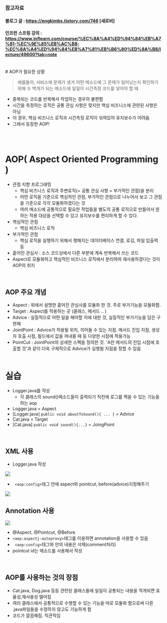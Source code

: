### 참고자료
#### 블로그 글 : https://engkimbs.tistory.com/746 [새로비]
#### 인프런 스프링 강의 : https://www.inflearn.com/course/%EC%8A%A4%ED%94%84%EB%A7%81-%EC%9E%85%EB%AC%B8-%EC%8A%A4%ED%94%84%EB%A7%81%EB%B6%80%ED%8A%B8/lecture/49600?tab=note
<br>
# AOP가 필요한 상황

> 예를들어, 서비스에 문제가 생겨 어떤 메소드에 그 문제가 일어났는지 확인하기 위해 수 백개가 되는 메소드에 일일이 시간측정 코드를 넣어야 할 때
* 중복되는 코드를 반복해서 작업하는 경우의 불편함
* 시간을 측정하는 로직은 공통 관심 사항은 맞지만 핵심 비즈니스에 관련된 사항은 아님
* 이 경우, 핵심 비즈니스 로직과 시간측정 로직이 섞여있어 유지보수가 어려움
* 그래서 등장한 AOP!

<br><br>

# AOP( Aspect Oriented Programming )
* 관점 지향 프로그래밍
  * 핵심 비즈니스 로직과 주변로직(= 공통 관심 사항 = 부가적인 관점)을 분리
  * 어떤 로직을 기준으로 핵심적인 관점, 부가적인 관점으로 나누어서 보고 그 관점을 기준으로 각각 모듈화하겠다는 것
  * 여러 메소드에 공통적으로 필요한 작업들을 별도의 공통 로직으로 만들어서 원하는 적용 대상을 선택할 수 있고 유지보수를 편리하게 할 수 있다.
* 핵심적인 관점
  * 핵심 비즈니스 로직
* 부가적인 관점
  * 핵심 로직을 실행하기 위해서 행해지는 데이터베이스 연결, 로깅, 파일 입출력 등
* 흩어진 관심사 : 소스 코드상에서 다른 부분에 계속 반복해서 쓰는 코드
* Aspect로 모듈화하고 핵심적인 비즈니스 로직에서 분리하여 재사용하겠다는 것이 AOP의 취지
<br>

## AOP 주요 개념

* Aspect : 위에서 설명한 흩어진 관심사를 모듈화 한 것. 주로 부가기능을 모듈화함.
* Target : Aspect를 적용하는 곳 (클래스, 메서드 .. )
* Advice : 실질적으로 어떤 일을 해야할 지에 대한 것, 실질적인 부가기능을 담은 구현체
* JointPoint : Advice가 적용될 위치, 끼어들 수 있는 지점. 메서드 진입 지점, 생성자 호출 시점, 필드에서 값을 꺼내올 때 등 다양한 시점에 적용가능
* PointCut : JointPoint의 상세한 스펙을 정의한 것. 'A란 메서드의 진입 시점에 호출할 것'과 같이 더욱 구체적으로 Advice가 실행될 지점을 정할 수 있음
<br><br>



# 실습
* Logger.java를 작성
  * 각 클래스의 sound()메소드들이 출력되기 직전에 로그를 찍을 수 있는 기능을 하는 aop
* Logger.java = Aspect
* [Logger.java] ```public void aboutToSound(){ ... }``` = Advice
* Cat.java = Target
* [Cat.java] ```public void sound(){...}``` = JoingPoint
<br>

## XML 사용

* Logger.java 작성

<img src="https://user-images.githubusercontent.com/48792230/112744419-f0c4bd80-8fda-11eb-9b06-70d2fd1814f5.png">

* ``` <aop:config>```태그 안에 aspect와 pointcut, before(advice)지정해주기

<img src="https://user-images.githubusercontent.com/48792230/112744411-e86c8280-8fda-11eb-83a7-72958f5bb219.png">


<br>

## Annotation 사용

<img src="https://user-images.githubusercontent.com/48792230/112744420-f0c4bd80-8fda-11eb-857d-b9c1b521d0f0.png">

* @Aspect, @Pointcut, @Before
* ```<aop:aspectj-autoproxy>```태그를 이용하면 annotation을 사용할 수 있음
* ``` <aop:config>```태그와 안의 내용은 삭제(comment처리)
* pointcut id는 메소드를 사용해서 작성 
<br>

## AOP를 사용하는 것의 장점
* Cat.java, Dog.java 등등 관련된 클래스들에 일일이 공통되는 내용을 적게되면 효율성,재사용성 떨어짐
* 여러 클래스에서 공통적으로 수행할 수 있는 기능을 따로 모듈화 함으로써 다른 .java파일들을 수정하지 않고도 기능하게 함
* 코드가 깔끔해짐. 직관적임
